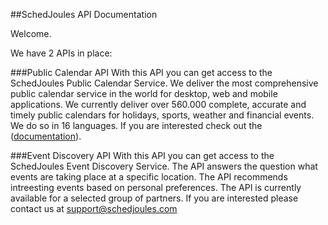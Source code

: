 ##SchedJoules API Documentation

Welcome.

We have 2 APIs in place:

###Public Calendar API
With this API you can get access to the SchedJoules Public Calendar Service. We deliver the most comprehensive public calendar service in the world for desktop, web and mobile applications. We currently deliver over 560.000 complete, accurate and timely public calendars for holidays, sports, weather and financial events. We do so in 16 languages. If you are interested check out the ([documentation](https://github.com/schedjoules/calendar-store-api)).

###Event Discovery API
With this API you can get access to the SchedJoules Event Discovery Service. The API answers the question what events are taking place at a specific location. The API recommends intreesting events based on personal preferences. The API is currently available for a selected group of partners. If you are interested please contact us at support@schedjoules.com
